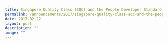 ```yaml
---
title: Singapore Quality Class (SQC) and the People Developer Standard (PDS) Award
permalink: /announcements/2017/singapore-quality-class-sqc-and-the-people-developer-standard-pds-award/
date: 2017-02-22
layout: post
description: ""
image: ""
---
```

